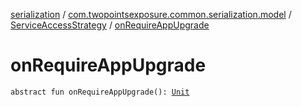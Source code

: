 [serialization](../../index.md) / [com.twopointsexposure.common.serialization.model](../index.md) / [ServiceAccessStrategy](index.md) / [onRequireAppUpgrade](./on-require-app-upgrade.md)

# onRequireAppUpgrade

`abstract fun onRequireAppUpgrade(): `[`Unit`](https://kotlinlang.org/api/latest/jvm/stdlib/kotlin/-unit/index.html)